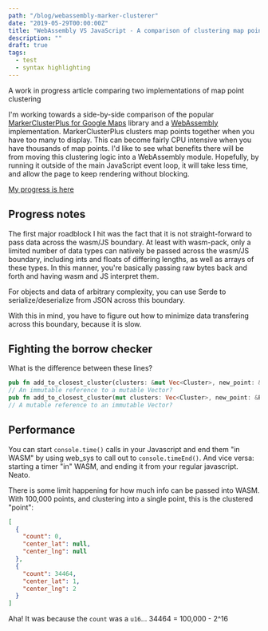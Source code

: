 ```yaml
---
path: "/blog/webassembly-marker-clusterer"
date: "2019-05-29T00:00:00Z"
title: "WebAssembly VS JavaScript - A comparison of clustering map points."
description: ""
draft: true
tags:
  - test
  - syntax highlighting
---
```


A work in progress article comparing two implementations of map point clustering <!-- end -->

I'm working towards a side-by-side comparison of the popular [MarkerClusterPlus for Google Maps](https://github.com/googlemaps/v3-utility-library/tree/master/markerclustererplus) library and a [WebAssembly](https://developer.mozilla.org/en-US/docs/WebAssembly) implementation. MarkerClusterPlus clusters map points together when you have too many to display. This can become fairly CPU intensive when you have thousands of map points. I'd like to see what benefits there will be from moving this clustering logic into a WebAssembly module. Hopefully, by running it outside of the main JavaScript event loop, it will take less time, and allow the page to keep rendering without blocking.

[My progress is here](/lab/webassembly-marker-clusterer) 

## Progress notes

The first major roadblock I hit was the fact that it is not straight-forward to pass data across the wasm/JS boundary. At least with wasm-pack, only a limited number of data types can natively be passed across the wasm/JS boundary, including ints and floats of differing lengths, as well as arrays of these types. In this manner, you're basically passing raw bytes back and forth and having wasm and JS interpret them.

For objects and data of arbitrary complexity, you can use Serde to serialize/deserialize from JSON across this boundary.

With this in mind, you have to figure out how to minimize data transfering across this boundary, because it is slow. 


## Fighting the borrow checker

What is the difference between these lines?
```rust
pub fn add_to_closest_cluster(clusters: &mut Vec<Cluster>, new_point: &Point) {}
// An immutable reference to a mutable Vector?
pub fn add_to_closest_cluster(mut clusters: Vec<Cluster>, new_point: &Point) {}
// A mutable reference to an immutable Vector?
```

## Performance

You can start `console.time()` calls in your Javascript and end them "in WASM" by using web_sys to call out to `console.timeEnd()`. And vice versa: starting a timer "in" WASM, and ending it from your regular javascript. Neato.

There is some limit happening for how much info can be passed into WASM. With 100,000 points, and clustering into a single point, this is the clustered "point":
```json
[
  {
    "count": 0,
    "center_lat": null,
    "center_lng": null
  },
  {
    "count": 34464,
    "center_lat": 1,
    "center_lng": 2
  }
]
```
Aha! It was because the `count` was a `u16`... 34464 = 100,000 - 2^16